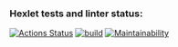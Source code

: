 ### Hexlet tests and linter status:
[![Actions Status](https://github.com/IvanVyargizov/java-project-lvl5/workflows/hexlet-check/badge.svg)](https://github.com/IvanVyargizov/java-project-lvl5/actions)
[![build](https://github.com/IvanVyargizov/java-project-lvl5/actions/workflows/build-check.yml/badge.svg)](https://github.com/IvanVyargizov/java-project-lvl5/actions/workflows/build-check.yml)
[![Maintainability](https://api.codeclimate.com/v1/badges/d642741b8e4ad3d37e45/maintainability)](https://codeclimate.com/github/IvanVyargizov/java-project-lvl5/maintainability)